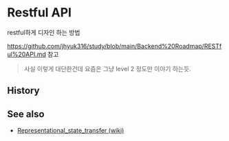 # Restful API

restful하게 디자인 하는 방법

https://github.com/jhyuk316/study/blob/main/Backend%20Roadmap/RESTful%20API.md 참고

> 사실 이렇게 대단한건데 요즘은 그냥 level 2 정도만 이야기 하는듯.

## History

## See also

- [Representational_state_transfer (wiki)](https://en.wikipedia.org/wiki/Representational_state_transfer)